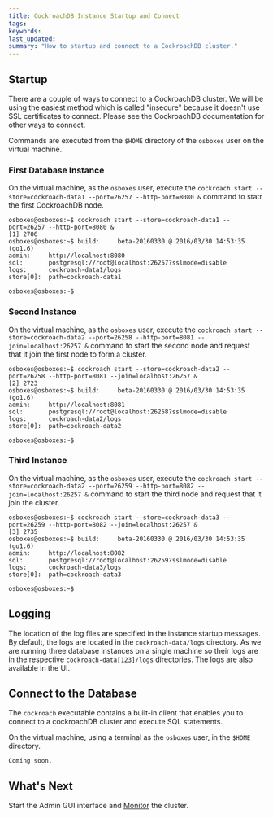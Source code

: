 ```yaml
---
title: CockroachDB Instance Startup and Connect
tags: 
keywords: 
last_updated: 
summary: "How to startup and connect to a CockroachDB cluster."
---
```


## Startup

There are a couple of ways to connect to a CockroachDB cluster. We will be using the easiest method which is called "insecure" because it doesn't use SSL certificates to connect. Please see the CockroachDB documentation for other ways to connect.

Commands are executed from the `$HOME` directory of the `osboxes` user on the virtual machine. 


### First Database Instance

On the virtual machine, as the `osboxes` user, execute the `cockroach start --store=cockroach-data1 --port=26257 --http-port=8080 &` command to statr the first CockroachDB node.


```Shell
osboxes@osboxes:~$ cockroach start --store=cockroach-data1 --port=26257 --http-port=8080 &
[1] 2706
osboxes@osboxes:~$ build:     beta-20160330 @ 2016/03/30 14:53:35 (go1.6)
admin:     http://localhost:8080
sql:       postgresql://root@localhost:26257?sslmode=disable
logs:      cockroach-data1/logs
store[0]:  path=cockroach-data1

osboxes@osboxes:~$ 
```

### Second Instance

On the virtual machine, as the `osboxes` user, execute the `cockroach start --store=cockroach-data2 --port=26258 --http-port=8081 --join=localhost:26257 &` command to start the second node and request that it join the first node to form a cluster.

```Shell
osboxes@osboxes:~$ cockroach start --store=cockroach-data2 --port=26258 --http-port=8081 --join=localhost:26257 &
[2] 2723
osboxes@osboxes:~$ build:     beta-20160330 @ 2016/03/30 14:53:35 (go1.6)
admin:     http://localhost:8081
sql:       postgresql://root@localhost:26258?sslmode=disable
logs:      cockroach-data2/logs
store[0]:  path=cockroach-data2

osboxes@osboxes:~$ 
```

### Third Instance

On the virtual machine, as the `osboxes` user, execute the `cockroach start --store=cockroach-data2 --port=26259 --http-port=8082 --join=localhost:26257 &` command to start the third node and request that it join the cluster.

```Shell
osboxes@osboxes:~$ cockroach start --store=cockroach-data3 --port=26259 --http-port=8082 --join=localhost:26257 &
[3] 2735
osboxes@osboxes:~$ build:     beta-20160330 @ 2016/03/30 14:53:35 (go1.6)
admin:     http://localhost:8082
sql:       postgresql://root@localhost:26259?sslmode=disable
logs:      cockroach-data3/logs
store[0]:  path=cockroach-data3

osboxes@osboxes:~$ 
```

## Logging

The location of the log files are specified in the instance startup messages. By default, the logs are located in the `cockroach-data/logs` directory. As we are running three database instances on a single machine so their logs are in the respective `cockroach-data[123]/logs` directories. The logs are also available in the UI.


## Connect to the Database

The `cockroach` executable contains a built-in client that enables you to connect to a cockroachDB cluster and execute SQL statements.

On the virtual machine, using a terminal as the `osboxes` user, in the `$HOME` directory.

```Shell
Coming soon.

```

## What's Next

Start the Admin GUI interface and [Monitor](/cockroach-vb-single/cockroach-vb-single_db_monitor) the cluster.
